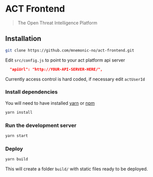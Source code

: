 # ACT Frontend

> The Open Threat Intelligence Platform

## Installation

```bash
git clone https://github.com/mnemonic-no/act-frontend.git
```

Edit `src/config.js` to point to your act platform api server

```json
  "apiUrl": "http://YOUR-API-SERVER-HERE/",
```

Currently access control is hard coded, if necessary edit `actUserId`

### Install dependencies

You will need to have installed [yarn](https://yarnpkg.com) or [npm](https://www.npmjs.com/get-npm)

```bash
yarn install
```

### Run the development server

```bash
yarn start
```

### Deploy

```bash
yarn build
```

This will create a folder `build/` with static files ready to be deployed.
